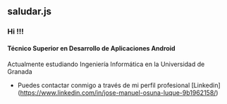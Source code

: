 ## saludar.js
### Hi !!!
#### Técnico Superior en Desarrollo de Aplicaciones Android
Actualmente estudiando Ingeniería Informática en la Universidad de Granada

- Puedes contactar conmigo a través de mi perfil profesional [Linkedin] (https://www.linkedin.com/in/jose-manuel-osuna-luque-9b1962158/)
